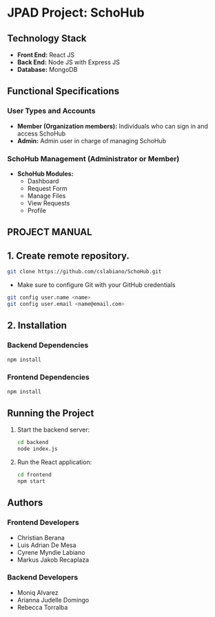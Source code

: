 # JPAD Project: SchoHub

## Technology Stack

- **Front End:** React JS
- **Back End:** Node JS with Express JS
- **Database:** MongoDB

## Functional Specifications

### User Types and Accounts

- **Member (Organization members):** Individuals who can sign in and access SchoHub
- **Admin:** Admin user in charge of managing SchoHub

### SchoHub Management (Administrator or Member)

- **SchoHub Modules:**
  - Dashboard
  - Request Form
  - Manage Files
  - View Requests
  - Profile

## PROJECT MANUAL

## 1. Create remote repository.

```bash
git clone https://github.com/cslabiano/SchoHub.git
```

- Make sure to configure Git with your GitHub credentials

```bash
git config user.name <name>
git config user.email <name@email.com>
```

## 2. Installation

### Backend Dependencies

```bash
npm install
```

### Frontend Dependencies

```bash
npm install
```

## Running the Project

1. Start the backend server:
   ```bash
   cd backend
   node index.js
   ```
2. Run the React application:
   ```bash
   cd frontend
   npm start
   ```

## Authors

### Frontend Developers

- Christian Berana
- Luis Adrian De Mesa
- Cyrene Myndie Labiano
- Markus Jakob Recaplaza

### Backend Developers

- Moniq Alvarez
- Arianna Judelle Domingo
- Rebecca Torralba
